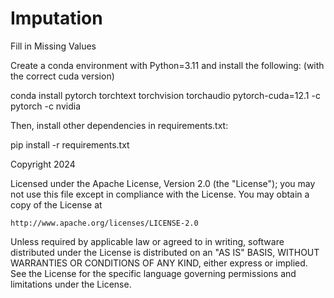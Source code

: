 # Imputation
Fill in Missing Values

Create a conda environment with Python=3.11 and install the following: (with the correct cuda version)

conda install pytorch torchtext torchvision torchaudio pytorch-cuda=12.1 -c pytorch -c nvidia

Then, install other dependencies in requirements.txt:

pip install -r requirements.txt


Copyright 2024

Licensed under the Apache License, Version 2.0 (the "License");
you may not use this file except in compliance with the License.
You may obtain a copy of the License at

    http://www.apache.org/licenses/LICENSE-2.0

Unless required by applicable law or agreed to in writing, software
distributed under the License is distributed on an "AS IS" BASIS,
WITHOUT WARRANTIES OR CONDITIONS OF ANY KIND, either express or implied.
See the License for the specific language governing permissions and
limitations under the License.
